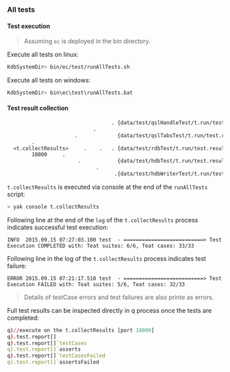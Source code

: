 ### All tests

#### Test execution
> Assuming `ec` is deployed in the bin directory.

Execute all tests on linux:
```bash
KdbSystemDir> bin/ec/test/runAllTests.sh
```

Execute all tests on windows:
```bash
KdbSystemDir> bin\ec\test\runAllTests.bat
```

#### Test result collection
```txt
                                  . {data/test/qslHandleTest/t.run/test.result}
                            .				    
                      .             {data/test/qslTabsTest/t.run/test.result}
		.      
  <t.collectResults>     .    .   . {data/test/rdbTest/t.run/test.result}
        18000     .
                       .            {data/test/hdbTest/t.run/test.result}
                             . 
                                   .{data/test/hdbWriterTest/t.run/test.result}
```

`t.collectResults` is executed via console at the end of the `runAllTests` script:
```bash
> yak console t.collectResults
```

Following line at the end of the `log` of the `t.collectResults` process indicates successful test execution:

```INFO  2015.09.15 07:27:03.100 test  - ==========================> Test Execution COMPLETED with: Teat suites: 6/6, Teat cases: 33/33```

Following line in the log of the `t.collectResults` process indicates test failure:

```ERROR 2015.09.15 07:21:17.510 test  - ==========================> Test Execution FAILED with: Teat suites: 5/6, Teat cases: 32/33```
 
> Details of testCase errors and test failures are also printe as errors.

Full test results can be inspected directly in q process once the tests are completed:
```q
q)//execute on the t.collectResults [port 18000]
q).test.report[]
q).test.report[]`testCases
q).test.report[]`asserts
q).test.report[]`testCasesFailed
q).test.report[]`assertsFailed
```
